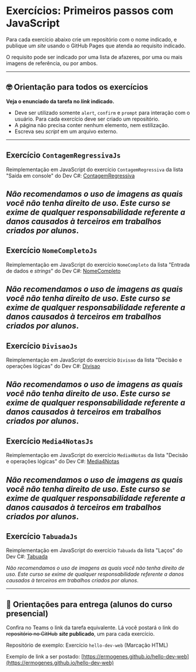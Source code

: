 # Exercícios: Primeiros passos com JavaScript

Para cada exercício abaixo crie um repositório com o nome indicado, e publique um _site_ usando o GitHub Pages que atenda ao requisito indicado.

O requisito pode ser indicado por uma lista de afazeres, por uma ou mais imagens de referência, ou por ambos.

---

## 🤓 Orientação para todos os exercícios

**Veja o enunciado da tarefa no _link_ indicado.**

- Deve ser utilizado somente `alert`, `confirm` e `prompt` para interação com o usuário. Para cada exercício deve ser criado um repositório.
- A página não precisa conter nenhum elemento, nem estilização.
- Escreva seu _script_ em um arquivo externo.

---

## Exercício `ContagemRegressivaJs`

Reimplementação em JavaScript do exercício `ContagemRegressiva` da lista "Saída em console" do Dev C#: [ContagemRegressiva](https://github.com/ermogenes/aulas-programacao-csharp/blob/master/exercises/saida.md#exerc%C3%ADcio-contagemregressiva)

## _Não recomendamos o uso de imagens as quais você não tenha direito de uso. Este curso se exime de qualquer responsabilidade referente a danos causados à terceiros em trabalhos criados por alunos_.

## Exercício `NomeCompletoJs`

Reimplementação em JavaScript do exercício `NomeCompleto` da lista "Entrada de dados e _strings_" do Dev C#: [NomeCompleto](https://github.com/ermogenes/aulas-programacao-csharp/blob/master/exercises/entrada-strings.md#exerc%C3%ADcio-nomecompleto)

## _Não recomendamos o uso de imagens as quais você não tenha direito de uso. Este curso se exime de qualquer responsabilidade referente a danos causados à terceiros em trabalhos criados por alunos_.

## Exercício `DivisaoJs`

Reimplementação em JavaScript do exercício `Divisao` da lista "Decisão e operações lógicas" do Dev C#: [Divisao](https://github.com/ermogenes/aulas-programacao-csharp/blob/master/exercises/decisao-simples.md#exerc%C3%ADcio-divisao)

## _Não recomendamos o uso de imagens as quais você não tenha direito de uso. Este curso se exime de qualquer responsabilidade referente a danos causados à terceiros em trabalhos criados por alunos_.

## Exercício `Media4NotasJs`

Reimplementação em JavaScript do exercício `Media4Notas` da lista "Decisão e operações lógicas" do Dev C#: [Media4Notas](https://github.com/ermogenes/aulas-programacao-csharp/blob/master/exercises/decisao-simples.md#exerc%C3%ADcio-media4notas)

## _Não recomendamos o uso de imagens as quais você não tenha direito de uso. Este curso se exime de qualquer responsabilidade referente a danos causados à terceiros em trabalhos criados por alunos_.

## Exercício `TabuadaJs`

Reimplementação em JavaScript do exercício `Tabuada` da lista "Laços" do Dev C#: [Tabuada](https://github.com/ermogenes/aulas-programacao-csharp/blob/master/exercises/lacos.md#exerc%C3%ADcio-tabuada)

_Não recomendamos o uso de imagens as quais você não tenha direito de uso. Este curso se exime de qualquer responsabilidade referente a danos causados à terceiros em trabalhos criados por alunos_.

---

## 🏁 Orientações para entrega (alunos do curso presencial)

Confira no Teams o link da tarefa equivalente. Lá você postará o link do ~~repositório no GitHub~~ **_site_ publicado**, um para cada exercício.

Repositório de exemplo: Exercício `hello-dev-web` (Marcação HTML)

Exemplo de link a ser postado: [https://ermogenes.github.io/hello-dev-web](https://ermogenes.github.io/hello-dev-web)
